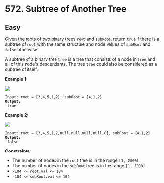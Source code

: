 # 572. Subtree of Another Tree

## Easy



Given the roots of two binary trees `root` and `subRoot`, return `true` if there is a subtree of `root` with the same structure and node values of `subRoot` and `false` otherwise.

A subtree of a binary tree `tree` is a tree that consists of a node in `tree` and all of this node's descendants. The tree `tree` could also be considered as a subtree of itself.

&#x20;

**Example 1:**

![](https://assets.leetcode.com/uploads/2021/04/28/subtree1-tree.jpg)

<pre><code>Input: root = [3,4,5,1,2], subRoot = [4,1,2]
<strong>Output:
</strong> true
</code></pre>

**Example 2:**

![](https://assets.leetcode.com/uploads/2021/04/28/subtree2-tree.jpg)

<pre><code>Input: root = [3,4,5,1,2,null,null,null,null,0], subRoot = [4,1,2]
<strong>Output:
</strong> false
</code></pre>

&#x20;

**Constraints:**

* The number of nodes in the `root` tree is in the range `[1, 2000]`.
* The number of nodes in the `subRoot` tree is in the range `[1, 1000]`.
* `-104 <= root.val <= 104`
* `-104 <= subRoot.val <= 104`
